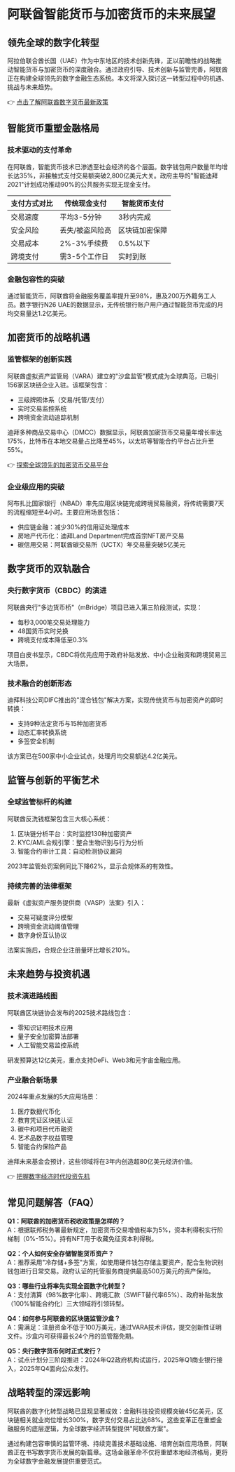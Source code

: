 # 阿联酋智能货币与加密货币的未来展望

## 领先全球的数字化转型

阿拉伯联合酋长国（UAE）作为中东地区的技术创新先锋，正以前瞻性的战略推动智能货币与加密货币的深度融合。通过政府引导、技术创新与监管完善，阿联酋正在构建全球领先的数字金融生态系统。本文将深入探讨这一转型过程中的机遇、挑战与未来趋势。

👉 [点击了解阿联酋数字货币最新政策](https://bit.ly/okx_welcome)

## 智能货币重塑金融格局

### 技术驱动的支付革命
在阿联酋，智能货币技术已渗透至社会经济的各个层面。数字钱包用户数量年均增长达35%，非接触式支付交易额突破2,800亿美元大关。政府主导的"智能迪拜2021"计划成功推动90%的公共服务实现无现金支付。

| 支付方式对比 | 传统现金支付 | 智能货币支付 |
|--------------|--------------|--------------|
| 交易速度     | 平均3-5分钟  | 3秒内完成    |
| 安全风险     | 丢失/被盗风险高 | 区块链加密保障 |
| 交易成本     | 2%-3%手续费  | 0.5%以下     |
| 跨境支付     | 需3-5个工作日 | 实时到账     |

### 金融包容性的突破
通过智能货币，阿联酋将金融服务覆盖率提升至98%，惠及200万外籍务工人员。数字银行N26 UAE的数据显示，无传统银行账户用户通过智能货币完成的月均交易量达1.2亿美元。

## 加密货币的战略机遇

### 监管框架的创新实践
阿联酋虚拟资产监管局（VARA）建立的"沙盒监管"模式成为全球典范，已吸引156家区块链企业入驻。该框架包含：
- 三级牌照体系（交易/托管/支付）
- 实时交易监控系统
- 跨境资金流动追踪机制

迪拜多种商品交易中心（DMCC）数据显示，阿联酋加密货币交易量年增长率达175%，比特币在本地交易量占比降至45%，以太坊等智能合约平台占比升至55%。

👉 [探索全球领先的加密货币交易平台](https://bit.ly/okx_welcome)

### 企业级应用的突破
阿布扎比国家银行（NBAD）率先应用区块链完成跨境贸易融资，将传统需要7天的流程缩短至4小时。主要应用场景包括：
- 供应链金融：减少30%的信用证处理成本
- 房地产代币化：迪拜Land Department完成首宗NFT房产交易
- 碳信用交易：阿联酋碳交易所（UCTX）年交易量突破5亿美元

## 数字货币的双轨融合

### 央行数字货币（CBDC）的演进
阿联酋央行"多边货币桥"（mBridge）项目已进入第三阶段测试，实现：
- 每秒3,000笔交易处理能力
- 48国货币实时兑换
- 跨境支付成本降低至0.3%

项目白皮书显示，CBDC将优先应用于政府补贴发放、中小企业融资和跨境贸易三大场景。

### 技术融合的创新形态
迪拜科技公司DIFC推出的"混合钱包"解决方案，实现传统货币与加密资产的即时转换：
- 支持9种法定货币与15种加密货币
- 动态汇率转换系统
- 多签安全机制

该方案已在500家中小企业试点，处理月均交易额达4.2亿美元。

## 监管与创新的平衡艺术

### 全球监管标杆的构建
阿联酋反洗钱框架包含三大核心系统：
1. 区块链分析平台：实时监控130种加密资产
2. KYC/AML合规引擎：整合生物识别与行为分析
3. 智能合约审计工具：自动检测协议漏洞

2023年监管处罚案例同比下降62%，显示合规体系的有效性。

### 持续完善的法律框架
最新《虚拟资产服务提供商（VASP）法案》引入：
- 交易可疑度评分模型
- 跨境资金流动阈值管理
- 数字身份互认协议

法案实施后，合规企业注册量环比增长210%。

## 未来趋势与投资机遇

### 技术演进路线图
阿联酋区块链协会发布的2025技术路线包含：
- 零知识证明技术应用
- 量子安全加密算法部署
- 人工智能交易监控系统

研发预算达12亿美元，重点支持DeFi、Web3和元宇宙金融应用。

### 产业融合新场景
2024年重点发展的5大应用场景：
1. 医疗数据代币化
2. 教育凭证区块链认证
3. 碳中和项目代币融资
4. 艺术品数字权益管理
5. 智能合约保险产品

迪拜未来基金会预计，这些领域将在3年内创造超80亿美元经济价值。

👉 [把握数字经济时代投资先机](https://bit.ly/okx_welcome)

## 常见问题解答（FAQ）

**Q1：阿联酋的加密货币税收政策是怎样的？**  
A：根据联邦税务署最新规定，加密货币交易增值税率为5%，资本利得税实行阶梯制（0%-15%）。持有NFT用于收藏免征资本利得税。

**Q2：个人如何安全存储智能货币资产？**  
A：推荐采用"冷存储+多签"方案，如使用硬件钱包存储主要资产，配合生物识别钱包进行日常交易。政府认证的托管服务商提供最高500万美元的资产保险。

**Q3：哪些行业将率先实现全面数字化转型？**  
A：支付清算（98%数字化率）、跨境汇款（SWIFT替代率65%）、政府补贴发放（100%智能合约化）三大领域将引领转型。

**Q4：如何参与阿联酋的区块链监管沙盒？**  
A：需满足：注册资金不低于100万美元，通过VARA技术评估，提交创新性证明文件。沙盒内可获得最长24个月的监管豁免期。

**Q5：央行数字货币何时正式发行？**  
A：试点计划分三阶段推进：2024年Q2政府机构试运行，2025年Q1商业银行接入，2025年Q4面向公众发行。

## 战略转型的深远影响

阿联酋的数字化转型战略已显现显著成效：金融科技投资规模突破45亿美元，区块链相关就业岗位增长300%，数字支付交易占比达68%。这些变革正在重塑金融服务的底层逻辑，为全球数字经济转型提供"阿联酋方案"。

通过构建包容审慎的监管环境、持续完善技术基础设施、培育创新应用场景，阿联酋正在书写数字货币发展的新篇章。这场金融革命不仅将重塑本地经济格局，更将为全球数字金融发展提供重要范式。